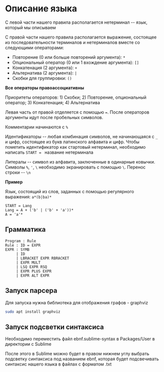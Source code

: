 # Описание языка

С левой части нашего правила располагается нетерминал -- язык, который мы описываем

С правой части нашего правила располагается выражение, состоящее из последовательности терминалов и нетерминалов вместе со следующими операторами:

* Повторение (0 или больше повторений аргумента): `*`
* Опциональный оператор (0 или 1 вхождение аргумента): `[]`
* Конкатенация (2 аргумента): `+`
* Альтернатива (2 аргумента): `|`
* Скобки для группировки: `()`

**Все операторы правоассоциативны**

Приоритеты операторов: 1) Скобки; 2) Повторение, опциональный оператор; 3) Конкатенация; 4) Альтернатива


Левая часть от правой отделяется с помощью `=`. После операторов аргументы идут после пробельных символов.

Комментарии начинаются с `%`

Идентификаторы -- любая комбинация символов, не начинающаяся с `_` и цифр, состоящее из букв латинского алфавита и цифр. Чтобы пометить идентификатор как стартовый нетерминал, необходимо написать `START = ` название нетерминала

Литералы -- символ из алфавита, заключенные в одинарные ковычки. Символы `%`, `'`, `\` необходимо экранировать с помощью `\`. Перенос строки -- `\n`

**Пример** 

Язык, состоящий из слов, заданных с помощью регулярного выражения: `a*(b|ba)*`

```
START = Lang
Lang = A + ('b' | ('b' + 'a'))*
A = 'a'*
```

## Грамматика

```
Program : Rule
Rule : ID = EXPR
EXPR : SYMB
     | ID
     | LBRACKET EXPR RBRACKET
     | EXPR MULT
     | LSQ EXPR RSQ
     | EXPR PLUS EXPR
     | EXPR ALT EXPR
```
## Запуск парсера

Для запуска нужна библиотека для отображения графов - graphviz
``` bash
sudo apt install graphviz
```
## Запуск подсветки синтаксиса

Необходимо переместить файл ebnf.sublime-syntax в Packages/User в директории с Sublime

После этого в Sublime можно будет в правом нижнем углу выбрать подсветку синтаксиса под названием ebnf, которая будет подсвечивать синтаксис нашего языка в файлах с форматом .txt
